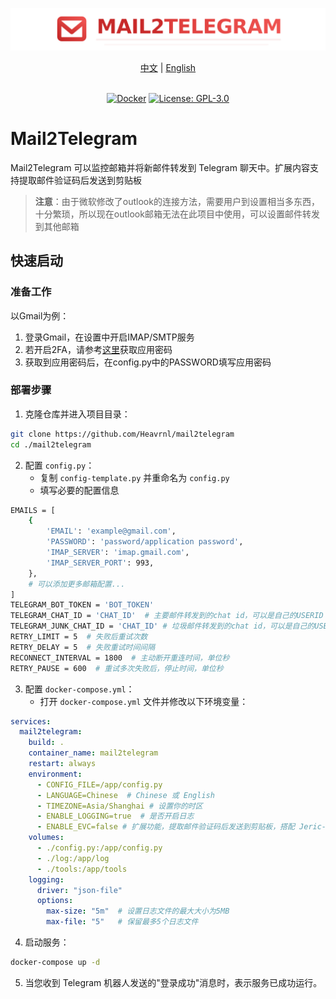![img](./logo/logo-title.png)


<div align="center">
  <a href="./README.md">中文</a> |
  <a href="./readme/README_EN.md">English</a>
</div>
<br>


<div align="center">

[![Docker](https://img.shields.io/badge/-Docker-2496ED?style=flat-square&logo=docker&logoColor=white)][docker-url] [![License: GPL-3.0](https://img.shields.io/badge/License-GPL%203.0-4CAF50?style=flat-square)](https://github.com/Heavrnl/mail2telegram/blob/master/LICENSE) 

[docker-url]: https://hub.docker.com/r/heavrnl/universalforumblock


</div>



# Mail2Telegram

Mail2Telegram 可以监控邮箱并将新邮件转发到 Telegram 聊天中。扩展内容支持提取邮件验证码后发送到剪贴板

>**注意**：由于微软修改了outlook的连接方法，需要用户到设置相当多东西，十分繁琐，所以现在outlook邮箱无法在此项目中使用，可以设置邮件转发到其他邮箱

## 快速启动

### 准备工作

以Gmail为例：
1. 登录Gmail，在设置中开启IMAP/SMTP服务
2. 若开启2FA，请参考[这里](https://knowledge.workspace.google.com/kb/how-to-create-app-passwords-000009237?hl=zh-cn)获取应用密码
3. 获取到应用密码后，在config.py中的PASSWORD填写应用密码

### 部署步骤

1. 克隆仓库并进入项目目录：

```bash
git clone https://github.com/Heavrnl/mail2telegram
cd ./mail2telegram
```

2. 配置 `config.py`：
   - 复制 `config-template.py` 并重命名为 `config.py`
   - 填写必要的配置信息

```bash
EMAILS = [
    {
        'EMAIL': 'example@gmail.com',
        'PASSWORD': 'password/application password',
        'IMAP_SERVER': 'imap.gmail.com',
        'IMAP_SERVER_PORT': 993,
    },
    # 可以添加更多邮箱配置... 
]
TELEGRAM_BOT_TOKEN = 'BOT_TOKEN'
TELEGRAM_CHAT_ID = 'CHAT_ID'  # 主要邮件转发到的chat id，可以是自己的USERID
TELEGRAM_JUNK_CHAT_ID = 'CHAT_ID' # 垃圾邮件转发到的chat id，可以是自己的USERID
RETRY_LIMIT = 5  # 失败后重试次数
RETRY_DELAY = 5  # 失败重试时间间隔 
RECONNECT_INTERVAL = 1800  # 主动断开重连时间，单位秒 
RETRY_PAUSE = 600  # 重试多次失败后，停止时间，单位秒 
```

3. 配置 `docker-compose.yml`：
   - 打开 `docker-compose.yml` 文件并修改以下环境变量：

```yaml
services:
  mail2telegram:
    build: .
    container_name: mail2telegram
    restart: always
    environment:
      - CONFIG_FILE=/app/config.py
      - LANGUAGE=Chinese  # Chinese 或 English
      - TIMEZONE=Asia/Shanghai # 设置你的时区
      - ENABLE_LOGGING=true  # 是否开启日志
      - ENABLE_EVC=false # 扩展功能，提取邮件验证码后发送到剪贴板，搭配 Jeric-X/SyncClipboard 使用, 在项目的tools/send_code.py配置
    volumes:
      - ./config.py:/app/config.py
      - ./log:/app/log
      - ./tools:/app/tools
    logging:
      driver: "json-file"
      options:
        max-size: "5m"  # 设置日志文件的最大大小为5MB
        max-file: "5"   # 保留最多5个日志文件
```

4. 启动服务：

```bash
docker-compose up -d
```

5. 当您收到 Telegram 机器人发送的"登录成功"消息时，表示服务已成功运行。

